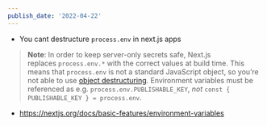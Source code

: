 ```yaml
---
publish_date: '2022-04-22'
---
```

- You cant destructure `process.env`  in next.js apps

> **Note**: In order to keep server-only secrets safe, Next.js replaces `process.env.*` with the correct values at build time. This means that `process.env` is not a standard JavaScript object, so you’re not able to use [object destructuring](https://developer.mozilla.org/en-US/docs/Web/JavaScript/Reference/Operators/Destructuring_assignment). Environment variables must be referenced as e.g. `process.env.PUBLISHABLE_KEY`, _not_ `const { PUBLISHABLE_KEY } = process.env`.

- https://nextjs.org/docs/basic-features/environment-variables
